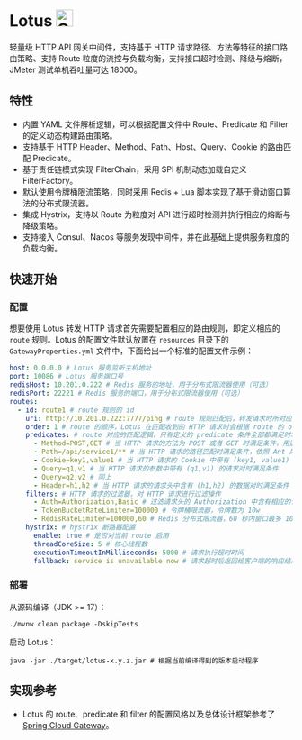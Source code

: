 # Lotus <img src="https://em-content.zobj.net/source/microsoft-teams/363/lotus_1fab7.png" alt="Octopus" width="30" height="30"/>

轻量级 HTTP API 网关中间件，支持基于 HTTP 请求路径、方法等特征的接口路由策略、支持 Route 粒度的流控与负载均衡，支持接口超时检测、降级与熔断，JMeter 测试单机吞吐量可达 18000。

## 特性

- 内置 YAML 文件解析逻辑，可以根据配置文件中 Route、Predicate 和 Filter 的定义动态构建路由策略。
- 支持基于 HTTP Header、Method、Path、Host、Query、Cookie 的路由匹配 Predicate。
- 基于责任链模式实现 FilterChain，采用 SPI 机制动态加载自定义 FilterFactory。
- 默认使用令牌桶限流策略，同时采用 Redis + Lua 脚本实现了基于滑动窗口算法的分布式限流器。
- 集成 Hystrix，支持以 Route 为粒度对 API 进行超时检测并执行相应的熔断与降级策略。
- 支持接入 Consul、Nacos 等服务发现中间件，并在此基础上提供服务粒度的负载均衡。

## 快速开始

### 配置

想要使用 Lotus 转发 HTTP 请求首先需要配置相应的路由规则，即定义相应的 `route` 规则。Lotus 的配置文件默认放置在 `resources` 目录下的 `GatewayProperties.yml` 文件中，下面给出一个标准的配置文件示例：

```yaml
host: 0.0.0.0 # Lotus 服务监听主机地址
port: 10086 # Lotus 服务端口号
redisHost: 10.201.0.222 # Redis 服务的地址，用于分布式限流器使用（可选）
redisPort: 22221 # Redis 服务的端口，用于分布式限流器使用（可选）
routes:
  - id: route1 # route 规则的 id
    uri: http://10.201.0.222:7777/ping # route 规则匹配后，转发请求时所对应的 API 服务 uri
    order: 1 # route 的顺序，Lotus 在匹配收到的 HTTP 请求时会根据 route 的 order 来进行匹配，越小越优先
    predicates: # route 对应的匹配逻辑，只有定义的 predicate 条件全部都满足时才会匹配上
      - Method=POST,GET # 当 HTTP 请求的方法为 POST 或者 GET 时满足条件，用逗号分隔开多个参数
      - Path=/api/service1/** # 当 HTTP 请求的路径匹配时满足条件，依照 Ant 风格的通配符规则进行匹配
      - Cookie=key1,value1 # 当 HTTP 请求的 Cookie 中带有 (key1, value1) 的数据对时满足条件
      - Query=q1,v1 # 当 HTTP 请求的参数中带有 (q1,v1) 的请求对时满足条件
      - Query=q2,v2 # 同上
      - Header=h1,h2 # 当 HTTP 请求的请求头中含有 (h1,h2) 的数据对时满足条件
    filters: # HTTP 请求的过滤器，对 HTTP 请求进行过滤操作
      - Auth=Authorization,Basic # 过滤请求头的 Authorization 中含有相应的认证参数的 HTTP 请求
      - TokenBucketRateLimiter=100000 # 令牌桶限流器，令牌数为 10w
      - RedisRateLimiter=100000,60 # Redis 分布式限流器，60 秒内窗口最多 10w 个请求
    hystrix: # hystrix 断路器配置
      enable: true # 是否对当前 route 启用
      threadCoreSize: 5 # 核心线程数
      executionTimeoutInMilliseconds: 5000 # 请求执行超时时间
      fallback: service is unavailable now # 请求超时后返回给客户端的响应结果
```

### 部署

从源码编译（JDK >= 17）：

```shell
./mvnw clean package -DskipTests
```

启动 Lotus：

```shell
java -jar ./target/lotus-x.y.z.jar # 根据当前编译得到的版本启动程序
```

## 实现参考

- Lotus 的 route、predicate 和 filter 的配置风格以及总体设计框架参考了 [Spring Cloud Gateway](https://github.com/spring-cloud/spring-cloud-gateway)。
